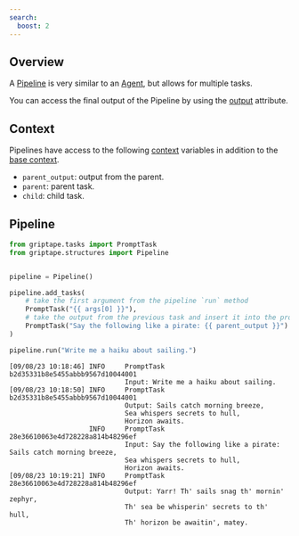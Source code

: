 ```yaml
---
search:
  boost: 2 
---
```


## Overview 
A [Pipeline](../../reference/griptape/structures/pipeline.md) is very similar to an [Agent](../../reference/griptape/structures/agent.md), but allows for multiple tasks.

You can access the final output of the Pipeline by using the [output](../../reference/griptape/structures/agent.md#griptape.structures.structure.Structure.output) attribute.

## Context

Pipelines have access to the following [context](../../reference/griptape/structures/pipeline.md#griptape.structures.pipeline.Pipeline.context) variables in addition to the [base context](./tasks.md#context).

* `parent_output`: output from the parent.
* `parent`: parent task.
* `child`: child task.


## Pipeline

```python
from griptape.tasks import PromptTask
from griptape.structures import Pipeline


pipeline = Pipeline()

pipeline.add_tasks(
    # take the first argument from the pipeline `run` method
    PromptTask("{{ args[0] }}"),
    # take the output from the previous task and insert it into the prompt
    PromptTask("Say the following like a pirate: {{ parent_output }}")
)

pipeline.run("Write me a haiku about sailing.")
```

```
[09/08/23 10:18:46] INFO     PromptTask b2d35331b8e5455abbb9567d10044001
                             Input: Write me a haiku about sailing.
[09/08/23 10:18:50] INFO     PromptTask b2d35331b8e5455abbb9567d10044001
                             Output: Sails catch morning breeze,
                             Sea whispers secrets to hull,
                             Horizon awaits.
                    INFO     PromptTask 28e36610063e4d728228a814b48296ef
                             Input: Say the following like a pirate: Sails catch morning breeze,
                             Sea whispers secrets to hull,
                             Horizon awaits.
[09/08/23 10:19:21] INFO     PromptTask 28e36610063e4d728228a814b48296ef
                             Output: Yarr! Th' sails snag th' mornin' zephyr,
                             Th' sea be whisperin' secrets to th' hull,
                             Th' horizon be awaitin', matey.
```
